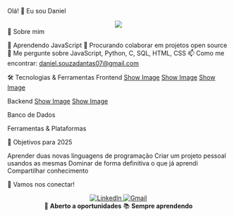 Olá! 👋 Eu sou Daniel
<div align="center">
  <img src="https://readme-typing-svg.herokuapp.com/?lines=Desenvolvedor+Full+Stack;Apaixonado+por+Tecnologia;Sempre+Aprendendo!&center=true&size=30&color=58A6FF">
</div>
🚀 Sobre mim

🌱 Aprendendo JavaScript 
👯 Procurando colaborar em projetos open source
💬 Me pergunte sobre JavaScript, Python, C, SQL, HTML, CSS
📫 Como me encontrar: daniel.souzadantas07@gmail.com

🛠️ Tecnologias & Ferramentas
Frontend
[Show Image](https://img.shields.io/badge/-HTML5-E34F26?style=flat-square&logo=html5&logoColor=white)
[Show Image](https://img.shields.io/badge/-CSS3-1572B6?style=flat-square&logo=css3)
[Show Image](https://img.shields.io/badge/-JavaScript-F7DF1E?style=flat-square&logo=javascript&logoColor=black)

Backend
[Show Image](https://img.shields.io/badge/-Python-3776AB?style=flat-square&logo=python&logoColor=white)
[Show Image](https://img.shields.io/badge/-C-A8B9CC?style=flat-square&logo=c&logoColor=black)

Banco de Dados
[](https://img.shields.io/badge/-MySQL-4479A1?style=flat-square&logo=mysql&logoColor=white)

Ferramentas & Plataformas
[](https://img.shields.io/badge/-Git-F05032?style=flat-square&logo=git&logoColor=white)
[](https://img.shields.io/badge/-VS%20Code-007ACC?style=flat-square&logo=visual-studio-code&logoColor=white)

🎯 Objetivos para 2025

 Aprender duas novas linguagens de programação
 Criar um projeto pessoal usandos as mesmas
 Dominar de forma definitiva o que já aprendi 
 Compartilhar conhecimento

 🤝 Vamos nos conectar!
 <div align="center">
  <a href=(https://www.linkedin.com/in/daniel-silva-dantas-de-souza-041342322/) target="_blank">
    <img src="https://img.shields.io/badge/-LinkedIn-0077B5?style=for-the-badge&logo=linkedin&logoColor=white" alt="LinkedIn"/>
  </a>
  
  <a href="mailto:daniel.souzadantas07@gmail.com" target="_blank">
    <img src="https://img.shields.io/badge/-Gmail-D14836?style=for-the-badge&logo=gmail&logoColor=white" alt="Gmail"/>
  </a>
  </div>

  <div align="center">
  💼 <strong>Aberto a oportunidades</strong>
  📚 <strong>Sempre aprendendo</strong>
</div>
